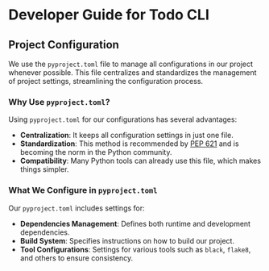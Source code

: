# Developer Guide for Todo CLI

## Project Configuration

We use the `pyproject.toml` file to manage all configurations in our project whenever possible. This file
centralizes and standardizes the management of project settings, streamlining the configuration process.

### Why Use `pyproject.toml`?

Using `pyproject.toml` for our configurations has several advantages:

- **Centralization**: It keeps all configuration settings in just one file.
- **Standardization**: This method is recommended by [PEP 621](https://peps.python.org/pep-0621/) and is becoming the
  norm in the Python community.
- **Compatibility**: Many Python tools can already use this file, which makes things simpler.

### What We Configure in `pyproject.toml`

Our `pyproject.toml` includes settings for:

- **Dependencies Management**: Defines both runtime and development dependencies.
- **Build System**: Specifies instructions on how to build our project.
- **Tool Configurations**: Settings for various tools such as `black`, `flake8`, and others to ensure
  consistency.
